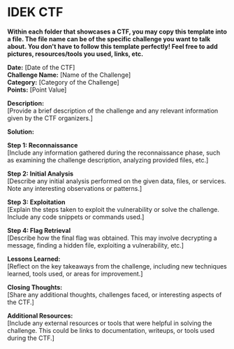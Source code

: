 # IDEK CTF

**Within each folder that showcases a CTF, you may copy this template into a file. The file name can be of the specific challenge you want to talk about. You don't have to follow this template perfectly! Feel free to add pictures, resources/tools you used, links, etc.**

**Date:** [Date of the CTF]  
**Challenge Name:** [Name of the Challenge]  
**Category:** [Category of the Challenge]  
**Points:** [Point Value]  

**Description:**  
[Provide a brief description of the challenge and any relevant information given by the CTF organizers.]

**Solution:**

**Step 1: Reconnaissance**  
[Include any information gathered during the reconnaissance phase, such as examining the challenge description, analyzing provided files, etc.]

**Step 2: Initial Analysis**  
[Describe any initial analysis performed on the given data, files, or services. Note any interesting observations or patterns.]

**Step 3: Exploitation**  
[Explain the steps taken to exploit the vulnerability or solve the challenge. Include any code snippets or commands used.]

**Step 4: Flag Retrieval**  
[Describe how the final flag was obtained. This may involve decrypting a message, finding a hidden file, exploiting a vulnerability, etc.]

**Lessons Learned:**  
[Reflect on the key takeaways from the challenge, including new techniques learned, tools used, or areas for improvement.]

**Closing Thoughts:**  
[Share any additional thoughts, challenges faced, or interesting aspects of the CTF.]

**Additional Resources:**  
[Include any external resources or tools that were helpful in solving the challenge. This could be links to documentation, writeups, or tools used during the CTF.]
